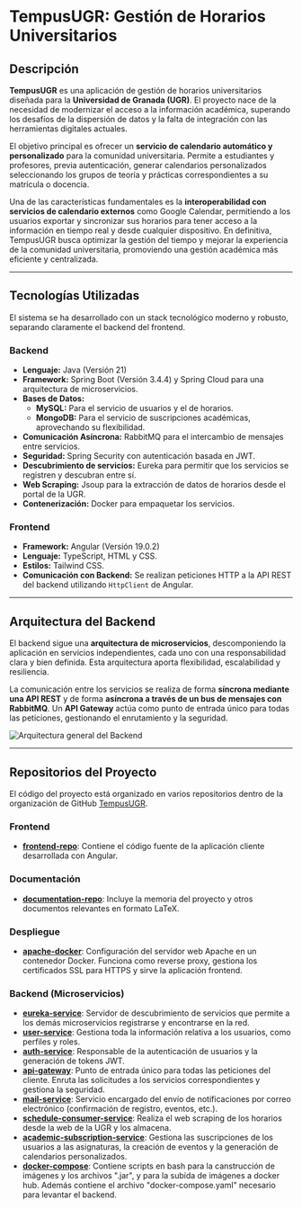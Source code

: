 # TempusUGR: Gestión de Horarios Universitarios

## Descripción

**TempusUGR** es una aplicación de gestión de horarios universitarios diseñada para la **Universidad de Granada (UGR)**. El proyecto nace de la necesidad de modernizar el acceso a la información académica, superando los desafíos de la dispersión de datos y la falta de integración con las herramientas digitales actuales.

El objetivo principal es ofrecer un **servicio de calendario automático y personalizado** para la comunidad universitaria. Permite a estudiantes y profesores, previa autenticación, generar calendarios personalizados seleccionando los grupos de teoría y prácticas correspondientes a su matrícula o docencia.

Una de las características fundamentales es la **interoperabilidad con servicios de calendario externos** como Google Calendar, permitiendo a los usuarios exportar y sincronizar sus horarios para tener acceso a la información en tiempo real y desde cualquier dispositivo. En definitiva, TempusUGR busca optimizar la gestión del tiempo y mejorar la experiencia de la comunidad universitaria, promoviendo una gestión académica más eficiente y centralizada.

---

## Tecnologías Utilizadas

El sistema se ha desarrollado con un stack tecnológico moderno y robusto, separando claramente el backend del frontend.

### **Backend**
* **Lenguaje:** Java (Versión 21) 
* **Framework:** Spring Boot (Versión 3.4.4) y Spring Cloud para una arquitectura de microservicios.
* **Bases de Datos:**
    * **MySQL:** Para el servicio de usuarios y el de horarios.
    * **MongoDB:** Para el servicio de suscripciones académicas, aprovechando su flexibilidad.
* **Comunicación Asíncrona:** RabbitMQ para el intercambio de mensajes entre servicios.
* **Seguridad:** Spring Security con autenticación basada en JWT.
* **Descubrimiento de servicios:** Eureka para permitir que los servicios se registren y descubran entre sí.
* **Web Scraping:** Jsoup para la extracción de datos de horarios desde el portal de la UGR.
* **Contenerización:** Docker para empaquetar los servicios.

### **Frontend**
* **Framework:** Angular (Versión 19.0.2) 
* **Lenguaje:** TypeScript, HTML y CSS.
* **Estilos:** Tailwind CSS.
* **Comunicación con Backend:** Se realizan peticiones HTTP a la API REST del backend utilizando `HttpClient` de Angular.

---

## Arquitectura del Backend

El backend sigue una **arquitectura de microservicios**, descomponiendo la aplicación en servicios independientes, cada uno con una responsabilidad clara y bien definida. Esta arquitectura aporta flexibilidad, escalabilidad y resiliencia.

La comunicación entre los servicios se realiza de forma **síncrona mediante una API REST** y de forma **asíncrona a través de un bus de mensajes con RabbitMQ**. Un **API Gateway** actúa como punto de entrada único para todas las peticiones, gestionando el enrutamiento y la seguridad.

![Arquitectura general del Backend]([https://drive.google.com/file/d/1Xc4zPkO5o3ZRrDZddOkhBNByo8Ul_7Sk/view?usp=drive_link])

---

## Repositorios del Proyecto

El código del proyecto está organizado en varios repositorios dentro de la organización de GitHub [TempusUGR](https://github.com/TempusUGR).

### **Frontend**
* [**frontend-repo**](https://github.com/TempusUGR/frontend-repo): Contiene el código fuente de la aplicación cliente desarrollada con Angular.

### **Documentación**
* [**documentation-repo**](https://github.com/TempusUGR/documentation-repo): Incluye la memoria del proyecto y otros documentos relevantes en formato LaTeX.

### **Despliegue**
* [**apache-docker**](https://github.com/TempusUGR/apache-docker): Configuración del servidor web Apache en un contenedor Docker. Funciona como reverse proxy, gestiona los certificados SSL para HTTPS y sirve la aplicación frontend.

### **Backend (Microservicios)**
* [**eureka-service**](https://github.com/TempusUGR/eureka-service): Servidor de descubrimiento de servicios que permite a los demás microservicios registrarse y encontrarse en la red.
* [**user-service**](https://github.com/TempusUGR/user-service): Gestiona toda la información relativa a los usuarios, como perfiles y roles.
* [**auth-service**](https://github.com/TempusUGR/auth-service): Responsable de la autenticación de usuarios y la generación de tokens JWT.
* [**api-gateway**](https://github.com/TempusUGR/api-gateway): Punto de entrada único para todas las peticiones del cliente. Enruta las solicitudes a los servicios correspondientes y gestiona la seguridad.
* [**mail-service**](https://github.com/TempusUGR/mail-service): Servicio encargado del envío de notificaciones por correo electrónico (confirmación de registro, eventos, etc.).
* [**schedule-consumer-service**](https://github.com/TempusUGR/schedule-consumer-service): Realiza el web scraping de los horarios desde la web de la UGR y los almacena.
* [**academic-subscription-service**](https://github.com/TempusUGR/academic-subscription-service): Gestiona las suscripciones de los usuarios a las asignaturas, la creación de eventos y la generación de calendarios personalizados.
* [**docker-compose**](https://github.com/TempusUGR/docker-compose): Contiene scripts en bash para la canstrucción de imágenes y los archivos ".jar", y para la subida de imágenes a docker hub. Además contiene el archivo "docker-compose.yaml" necesario para levantar el backend.
